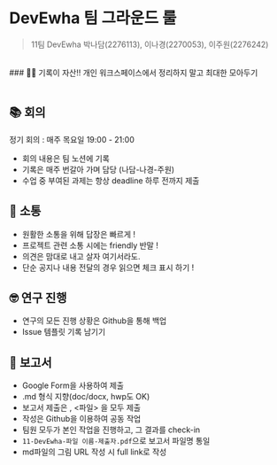 # DevEwha 팀 그라운드 룰

> 11팀 DevEwha
박나담(2276113), 이나경(2270053), 이주원(2276242)

<br>
### ✍🏻 기록이 자산!!
개인 워크스페이스에서 정리하지 말고 최대한 모아두기
</br>
</br>

<h2>📚 회의 </h2>

정기 회의 : 매주 목요일 19:00 - 21:00
- 회의 내용은 팀 노션에 기록
- 기록은 매주 번갈아 가며 담당 (나담-나경-주원)
- 수업 중 부여된 과제는 항상 deadline 하루 전까지 제출

<h2>💬 소통</h2>

- 원활한 소통을 위해 답장은 빠르게 !
- 프로젝트 관련 소통 시에는 friendly 반말 !
- 의견은 맘대로 내고 살자 여기서라도.
- 단순 공지나 내용 전달의 경우 읽으면 체크 표시 하기 !

<h2>🤓 연구 진행</h2>

- 연구의 모든 진행 상황은 Github을 통해 백업
- Issue 템플릿 기록 남기기

<h2>📑 보고서</h2>

- Google Form을 사용하여 제출
- .md 형식 지향(doc/docx, hwp도 OK)
- 보고서 제출은 <URL>, <파일> 을 모두 제출
- 작성은 Github을 이용하여 공동 작업
- 팀원 모두가 본인 작업을 진행하고, 그 결과를 check-in
- `11-DevEwha-파일 이름-제출자.pdf`으로 보고서 파일명 통일
- md파일의 그림 URL 작성 시 full link로 작성
